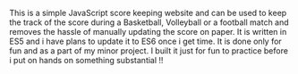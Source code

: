 This is a simple JavaScript score keeping website and can be used to keep the track of the score during a Basketball, Volleyball or a football match and removes the hassle of manually updating the score on paper. It is written in ES5 and i have plans to update it to ES6 once i get time. It is done only for fun and as a part of my minor project. I built it just for fun to practice before i put on hands on something substantial !! 
